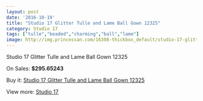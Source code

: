 ```yaml
---
layout: post
date: '2016-10-19'
title: "Studio 17 Glitter Tulle and Lame Ball Gown 12325"
category: Studio 17
tags: ["tulle","beaded","charming","ball","lame"]
image: http://img.princessan.com/16308-thickbox_default/studio-17-glitter-tulle-and-lame-ball-gown-12325.jpg
---
```

Studio 17 Glitter Tulle and Lame Ball Gown 12325

On Sales: **$295.65243**
<a href="https://www.princessan.com/en/studio-17/7693-studio-17-glitter-tulle-and-lame-ball-gown-12325.html"><amp-img layout="responsive" width="600" height="600" src="//img.princessan.com/16308-thickbox_default/studio-17-glitter-tulle-and-lame-ball-gown-12325.jpg" alt="Studio 17 Glitter Tulle and Lame Ball Gown 12325 0" /></a>
<a href="https://www.princessan.com/en/studio-17/7693-studio-17-glitter-tulle-and-lame-ball-gown-12325.html"><amp-img layout="responsive" width="600" height="600" src="//img.princessan.com/16309-thickbox_default/studio-17-glitter-tulle-and-lame-ball-gown-12325.jpg" alt="Studio 17 Glitter Tulle and Lame Ball Gown 12325 1" /></a>

Buy it: [Studio 17 Glitter Tulle and Lame Ball Gown 12325](https://www.princessan.com/en/studio-17/7693-studio-17-glitter-tulle-and-lame-ball-gown-12325.html "Studio 17 Glitter Tulle and Lame Ball Gown 12325")

View more: [Studio 17](https://www.princessan.com/en/62-studio-17 "Studio 17")